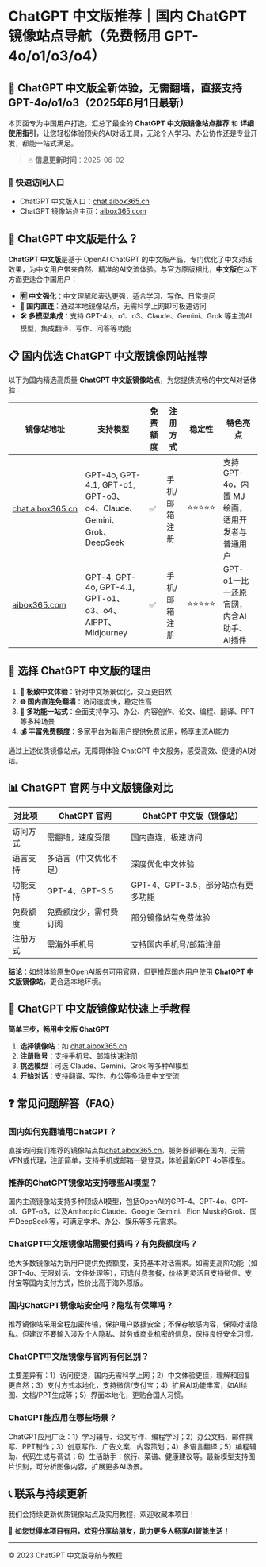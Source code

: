 # ChatGPT 中文版推荐｜国内 ChatGPT 镜像站点导航（免费畅用 GPT-4o/o1/o3/o4）

## 📢 ChatGPT 中文版全新体验，无需翻墙，直接支持 GPT-4o/o1/o3（2025年6月1日最新）

本页面专为中国用户打造，汇总了最全的 **ChatGPT 中文版镜像站点推荐** 和 **详细使用指引**，让您轻松体验顶尖的AI对话工具，无论个人学习、办公协作还是专业开发，都能一站式满足。

> 🔥 **信息更新时间**：2025-06-02

### 🚀 快速访问入口

- ChatGPT 中文版入口：[chat.aibox365.cn](https://chat.aibox365.cn)
- ChatGPT 镜像站点主页：[aibox365.com](https://aibox365.com)

## 🤔 ChatGPT 中文版是什么？

**ChatGPT 中文版**是基于 OpenAI ChatGPT 的中文版产品，专门优化了中文对话效果，为中文用户带来自然、精准的AI交流体验。与官方原版相比，**中文版**在以下方面更适合中国用户：

- **🈶 中文强化**：中文理解和表达更强，适合学习、写作、日常提问
- **🚀 国内直连**：通过本地镜像站点，无需科学上网即可极速访问
- **🛠️ 多模型集成**：支持 GPT-4o、o1、o3、Claude、Gemini、Grok 等主流AI模型，集成翻译、写作、问答等功能

## 📋 国内优选 ChatGPT 中文版镜像网站推荐

以下为国内精选高质量 **ChatGPT 中文版镜像站点**，为您提供流畅的中文AI对话体验：

| 镜像站地址 | 支持模型 | 免费额度 | 注册方式 | 稳定性 | 特色亮点 |
|------------|----------|----------|----------|--------|----------|
| [chat.aibox365.cn](https://chat.aibox365.cn) | GPT-4o, GPT-4.1, GPT-o1, GPT-o3、o4、Claude、Gemini、Grok、DeepSeek | ✅ | 手机/邮箱注册 | ⭐⭐⭐⭐⭐ | 支持 GPT-4o，内置 MJ 绘画，适用开发者与普通用户 |
| [aibox365.com](https://aibox365.com) | GPT-4, GPT-4o, GPT-4.1, GPT-o1、o3、o4、AIPPT、Midjourney | ✅ | 手机/邮箱注册 | ⭐⭐⭐⭐⭐ | GPT-o1一比一还原官网，内含AI助手、AI插件 |

## 🌟 选择 ChatGPT 中文版的理由

1. **📝 极致中文体验**：针对中文场景优化，交互更自然
2. **🌐 国内直连免翻墙**：访问速度快，稳定性高
3. **🎯 多功能一站式**：全面支持学习、办公、内容创作、论文、编程、翻译、PPT等多种场景
4. **💰 丰富免费额度**：多家平台为新用户提供免费试用，畅享主流AI能力

通过上述优质镜像站点，无障碍体验 ChatGPT 中文服务，感受高效、便捷的AI对话。

## 📊 ChatGPT 官网与中文版镜像对比

| 对比项 | ChatGPT 官网 | ChatGPT 中文版（镜像站） |
|--------|--------------|--------------------------|
| 访问方式 | 需翻墙，速度受限 | 国内直连，极速访问 |
| 语言支持 | 多语言（中文优化不足） | 深度优化中文体验 |
| 功能支持 | GPT-4、GPT-3.5 | GPT-4、GPT-3.5，部分站点有更多功能 |
| 免费额度 | 免费额度少，需付费订阅 | 部分镜像站有免费体验 |
| 注册方式 | 需海外手机号 | 支持国内手机号/邮箱注册 |

**结论**：如想体验原生OpenAI服务可用官网，但更推荐国内用户使用 **ChatGPT 中文版镜像站**，更合适本地环境。

## 📝 ChatGPT 中文版镜像站快速上手教程

**简单三步，畅用中文版 ChatGPT**

1. **选择镜像站**：如 [chat.aibox365.cn](https://chat.aibox365.cn)
2. **注册账号**：支持手机号、邮箱快速注册
3. **挑选模型**：可选 Claude、Gemini、Grok 等多种AI模型
4. **开始对话**：支持翻译、写作、办公等多场景中文交流

## ❓ 常见问题解答（FAQ）

### 国内如何免翻墙用ChatGPT？

直接访问我们推荐的镜像站点如[chat.aibox365.cn](https://chat.aibox365.cn)，服务器部署在国内，无需VPN或代理，注册简单，支持手机或邮箱一键登录，体验最新GPT-4o等模型。

### 推荐的ChatGPT镜像站支持哪些AI模型？

国内主流镜像站支持多种顶级AI模型，包括OpenAI的GPT-4、GPT-4o、GPT-o1、GPT-o3，以及Anthropic Claude、Google Gemini、Elon Musk的Grok、国产DeepSeek等，可满足学术、办公、娱乐等多元需求。

### ChatGPT中文版镜像站需要付费吗？有免费额度吗？

绝大多数镜像站为新用户提供免费额度，支持基本对话需求。如需更高阶功能（如GPT-4o、无限对话、文件处理等），可选付费套餐，价格更灵活且支持微信、支付宝等国内支付方式，性价比高于海外原版。

### 国内ChatGPT镜像站安全吗？隐私有保障吗？

推荐镜像站采用全程加密传输，保护用户数据安全；不保存敏感内容，保障对话隐私。但建议不要输入涉及个人隐私、财务或商业机密的信息，保持良好安全习惯。

### ChatGPT中文版镜像与官网有何区别？

主要差异有：1）访问便捷，国内无需科学上网；2）中文体验更佳，理解和回复更自然；3）支付方式本地化，支持微信/支付宝；4）扩展AI功能丰富，如AI绘图、文档/PPT生成等；5）界面本地化，更贴合国人习惯。

### ChatGPT能应用在哪些场景？

ChatGPT应用广泛：1）学习辅导、论文写作、编程学习；2）办公文档、邮件撰写、PPT制作；3）创意写作、广告文案、内容策划；4）多语言翻译；5）编程辅助、代码生成与调试；6）生活助手：旅行、菜谱、健康建议等。最新模型支持图片识别，可分析图像内容，扩展更多AI场景。

## 📞 联系与持续更新

我们会持续更新优质镜像站点及实用教程，欢迎收藏本项目！

🌟 **如您觉得本项目有用，欢迎分享给朋友，助力更多人畅享AI智能生活！**

---

© 2023 ChatGPT 中文版导航与教程

